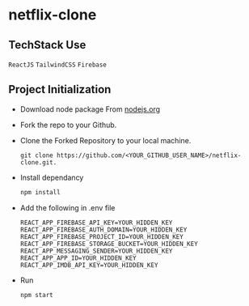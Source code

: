 # netflix-clone

## TechStack Use

`ReactJS`
`TailwindCSS`
`Firebase`



## Project Initialization

- Download node package From [nodejs.org](https://nodejs.org/en/download/)

- Fork the repo to your Github.

- Clone the Forked Repository to your local machine.
	```
	git clone https://github.com/<YOUR_GITHUB_USER_NAME>/netflix-clone.git.
	```
- Install dependancy
   ```bash
  npm install
	```
  
- Add the following in .env file
  ```
  REACT_APP_FIREBASE_API_KEY=YOUR_HIDDEN_KEY
  REACT_APP_FIREBASE_AUTH_DOMAIN=YOUR_HIDDEN_KEY
  REACT_APP_FIREBASE_PROJECT_ID=YOUR_HIDDEN_KEY
  REACT_APP_FIREBASE_STORAGE_BUCKET=YOUR_HIDDEN_KEY
  REACT_APP_MESSAGING_SENDER=YOUR_HIDDEN_KEY
  REACT_APP_APP_ID=YOUR_HIDDEN_KEY
  REACT_APP_IMDB_API_KEY=YOUR_HIDDEN_KEY
  ```

- Run
  ``` 
  npm start
  ```
